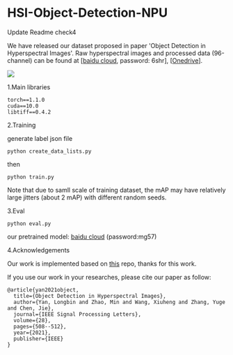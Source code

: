 # HSI-Object-Detection-NPU

Update Readme check4

We have released our dataset proposed in paper 'Object Detection in Hyperspectral Images'.
Raw hyperspectral images and processed data (96-channel) can be found at [[baidu cloud](https://pan.baidu.com/s/1mtXDJfU6M8F60GZinLam-w), password: 6shr],
[[Onedrive](https://mailnwpueducn-my.sharepoint.com/:u:/g/personal/yanlongbin_mail_nwpu_edu_cn/ERsB07TPh8RGrNpsgIejn38B0rmwzJEBgLmL5hzwvYlV7g?e=Upk6iW)].

![](https://github.com/yanlongbinluck/HSI-Object-Detection-NPU/blob/main/fig/results.png)

1.Main libraries

```
torch==1.1.0
cuda==10.0
libtiff==0.4.2
```

2.Training

generate label json file

```
python create_data_lists.py
```

then

```
python train.py
```

Note that due to samll scale of training dataset, the mAP may have relatively large jitters (about 2 mAP) with different random seeds.

3.Eval

```
python eval.py
```

our pretrained model: [baidu cloud](https://pan.baidu.com/s/1E-mpqhNiuR4AYU7ZhDa4Uw) (password:mg57)

4.Acknowledgements

Our work is implemented based on [this](https://github.com/sgrvinod/a-PyTorch-Tutorial-to-Object-Detection) repo, thanks for this work.

If you use our work in your researches, please cite our paper as follow:

```
@article{yan2021object,
  title={Object Detection in Hyperspectral Images},
  author={Yan, Longbin and Zhao, Min and Wang, Xiuheng and Zhang, Yuge and Chen, Jie},
  journal={IEEE Signal Processing Letters},
  volume={28},
  pages={508--512},
  year={2021},
  publisher={IEEE}
}
```
